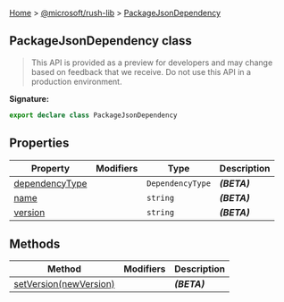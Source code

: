 [Home](./index) &gt; [@microsoft/rush-lib](./rush-lib.md) &gt; [PackageJsonDependency](./rush-lib.packagejsondependency.md)

## PackageJsonDependency class

> This API is provided as a preview for developers and may change based on feedback that we receive. Do not use this API in a production environment.
> 


<b>Signature:</b>

```typescript
export declare class PackageJsonDependency 
```

## Properties

|  Property | Modifiers | Type | Description |
|  --- | --- | --- | --- |
|  [dependencyType](./rush-lib.packagejsondependency.dependencytype.md) |  | `DependencyType` | <b><i>(BETA)</i></b> |
|  [name](./rush-lib.packagejsondependency.name.md) |  | `string` | <b><i>(BETA)</i></b> |
|  [version](./rush-lib.packagejsondependency.version.md) |  | `string` | <b><i>(BETA)</i></b> |

## Methods

|  Method | Modifiers | Description |
|  --- | --- | --- |
|  [setVersion(newVersion)](./rush-lib.packagejsondependency.setversion.md) |  | <b><i>(BETA)</i></b> |

